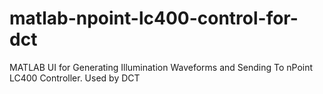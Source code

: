 # matlab-npoint-lc400-control-for-dct
MATLAB UI for Generating Illumination Waveforms and Sending To nPoint LC400 Controller.  Used by DCT
